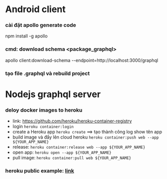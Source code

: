 # Android client 
 ### cài đặt apollo generate code
 npm install -g apollo
 
 ### cmd: download schema <package_graphql>
 apollo client:download-schema --endpoint=http://localhost:3000/graphql
 
 ### tạo file .graphql và rebuild project
 
# Nodejs graphql server

 ### deloy docker images to heroku 
 + link: https://github.com/heroku/heroku-container-registry
 + login `heroku container:login`
 + create a Heroku app `heroku create`  ==> tạo thành công log show tên app
 + build image và đẩy lên cloud heroku `heroku container:push web --app ${YOUR_APP_NAME}`
 + release: `heroku container:release web --app ${YOUR_APP_NAME}`
 + open app: `heroku open --app ${YOUR_APP_NAME}`
 + pull image: `heroku container:pull web ${YOUR_APP_NAME}`
 
### heroku public example:  [link](https://mighty-tor-63635.herokuapp.com/graphql)
